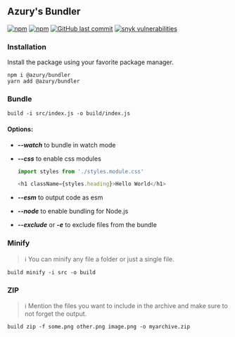 ## Azury's Bundler

[![npm](https://img.shields.io/npm/v/@azury/bundler)](https://www.npmjs.com/package/@azury/bundler)
[![npm](https://img.shields.io/npm/dt/@azury/bundler)](https://www.npmjs.com/package/@azury/bundler)
[![GitHub last commit](https://img.shields.io/github/last-commit/azurydev/bundler)](https://github.com/azurydev/bundler)
[![snyk vulnerabilities](https://snyk.io/test/github/azurydev/bundler/badge.svg)](https://snyk.io/test/github/azurydev/bundler)

### Installation

Install the package using your favorite package manager.

```sh-session
npm i @azury/bundler
yarn add @azury/bundler
```

### Bundle

```sh-session
build -i src/index.js -o build/index.js
```

#### Options:

- ***--watch*** to bundle in watch mode
- ***--css*** to enable css modules

  ```js
  import styles from './styles.module.css'

  <h1 className={styles.heading}>Hello World</h1>
  ```
- ***--esm*** to output code as esm
- ***--node*** to enable bundling for Node.js
- ***--exclude*** or ***-e*** to exclude files from the bundle

### Minify

> ℹ️ You can minify any file a folder or just a single file.

```sh-session
build minify -i src -o build
```

### ZIP

> ℹ️ Mention the files you want to include in the archive and make sure to not forget the output.

```sh-session
build zip -f some.png other.png image.png -o myarchive.zip
```


